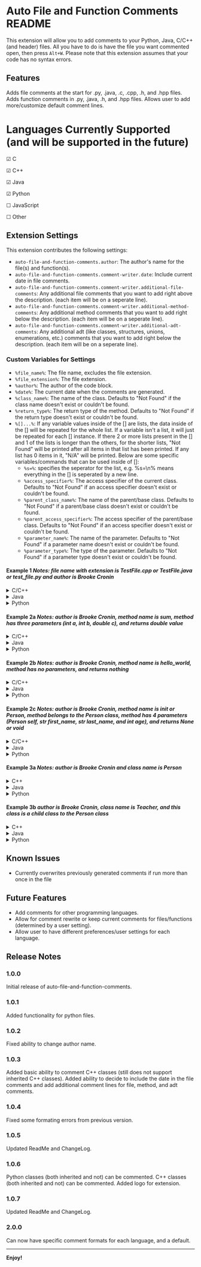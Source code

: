 # Auto File and Function Comments README

This extension will allow you to add comments to your Python, Java, C/C++ (and header) files. All you have to do is have the file you want commented open, then press `Alt+W`. Please note that this extension assumes that your code has no syntax errors.

## Features

Adds file comments at the start for .py, .java, .c, .cpp, .h, and .hpp files.  Adds function comments in .py, .java, .h, and .hpp files. Allows user to add more/customize default comment lines.

# Languages Currently Supported (and will be supported in the future)
&#x2611; C

&#x2611; C++

&#x2611; Java

&#x2611; Python

&#x2610; JavaScript

&#x2610; Other

## Extension Settings

This extension contributes the following settings:
* `auto-file-and-function-comments.author`: The author's name for the file(s) and function(s).
* `auto-file-and-function-comments.comment-writer.date`: Include current date in file comments.
* `auto-file-and-function-comments.comment-writer.additional-file-comments`: 
Any additional file comments that you want to add right above the description. (each item will be on a seperate line).
* `auto-file-and-function-comments.comment-writer.additional-method-comments`: 
Any additional method comments that you want to add right below the description. (each item will be on a seperate line).
* `auto-file-and-function-comments.comment-writer.additional-adt-comments`: 
Any additional adt (like classes, structures, unions, enumerations, etc.) comments that you want to add right below the description. (each item will be on a seperate line).

### Custom Variables for Settings
- `%file_name%`: The file name, excludes the file extension.
- `%file_extension%`: The file extension.
- `%author%`: The author of the code block.
- `%date%`: The current date when the comments are generated.
- `%class_name%`: The name of the class. Defaults to "Not Found" if the class name doesn't exist or couldn't be found.
- `%return_type%`: The return type of the method. Defaults to "Not Found" if the return type doesn't exist or couldn't be found.
- `%[]...%`: If any variable values inside of the [] are lists, the data inside of the [] will be repeated for the whole list. If a variable isn't a list, it will just be repeated for each [] instance. If there 2 or more lists present in the [] and 1 of the lists is longer than the others, for the shorter lists, "Not Found" will be printed after all items in that list has been printed. If any list has 0 items in it, "N/A" will be printed. Below are some specific variables/commands that can be used inside of []:
    - `%s=%`: specifies the seperator for the list, e.g. %s=\\n% means everything in the [] is seperated by a new line.
    - `%access_specifier%`: The access specifier of the current class. Defaults to "Not Found" if an access specifier doesn't exist or couldn't be found.
    - `%parent_class_name%`: The name of the parent/base class. Defaults to "Not Found" if a parent/base class doesn't exist or couldn't be found.
    - `%parent_access_specifier%`: The access specifier of the parent/base class. Defaults to "Not Found" if an access specifier doesn't exist or couldn't be found.
    - `%parameter_name%`: The name of the parameter. Defaults to "Not Found" if a parameter name doesn't exist or couldn't be found.
    - `%parameter_type%`: The type of the parameter. Defaults to "Not Found" if a parameter type doesn't exist or couldn't be found.

#### Example 1 ***Notes: file name with extension is TestFile.cpp or TestFile.java or test_file.py and author is Brooke Cronin***
<details>
<summary>C/C++</summary>

User Defined Format for File Comments:
```
@file %file_name%
@author %author%
@brief
```

Comments Generated:
```
"""
/// @file TestFile
/// @author Brooke Cronin
/// @brief
"""
```
</details>

<details>
<summary>Java</summary>

User Defined Format for File Comments:
```
File Name: %file_name%
File Author: %author%
Description: 
```

Comments Generated:
```
/*
 * File Name: TestFile
 * File Author: Brooke Cronin
 * Description: 
*/
```
</details>

<details>
<summary>Python</summary>

User Defined Format for File Comments:
```
File Name: %file_name%
File Author: %author%
Description: 
```

Comments Generated:
```
"""
File Name: test_file
File Author: Brooke Cronin
Description: 
"""
```
</details>

#### Example 2a ***Notes: author is Brooke Cronin, method name is sum, method has three parameters (int a, int b, double c), and returns double value***
<details>
<summary>C/C++</summary>

User Defined Format for Method Comments:
```
/// @brief 
/// @author %author%
/// %[@param %parameter_name% (%parameter_type%)%s=\\n%]...%
/// @return %return_type%
```

Comments Generated:
```
"""
/// @brief 
/// @author Brooke Cronin
/// @param a (int)
/// @param b (int)
/// @param c (double)
/// @return double
```
</details>

<details>
<summary>Java</summary>

User Defined Format for Method Comments:
```
Method Name: %method_name%
Description: Written by: %author%
Parameters: %[(%parameter_type%) %parameter_name%%s=, %]...%
Returns: %return_type%
```

Comments Generated:
```
/*
 * Method Name: sum
 * Description: Written by: Brooke Cronin
 * Parameters: a(int), b(int), c(double)
 * Returns: double
*/
```
</details>

<details>
<summary>Python</summary>

User Defined Format for Method Comments:
```
Method Name: %method_name%
Description: Written by: %author%
### Parameters
%[- %parameter_name%: %parameter_type%%s=\\n%]...%
### Returns
- %return_type%
```

Comments Generated:
```
"""
Method Name: sum
Description: Written by: Brooke Cronin
### Parameters
- a: int
- b: int
- c: double
### Returns
- double
"""
```
</details>

#### Example 2b ***Notes: author is Brooke Cronin, method name is hello_world, method has no parameters, and returns nothing***
<details>
<summary>C/C++</summary>

User Defined Format for Method Comments:
```
/// @brief 
/// @author %author%
/// %[@param %parameter_name% (%parameter_type%)%s=/n%]...%
/// @return %return_type%
```

Comments Generated:
```
"""
/// @brief 
/// @author Brooke Cronin
/// @param N/A (N/A)
/// @return Not Found
```
</details>

<details>
<summary>Java</summary>

User Defined Format for Method Comments:
```
Method Name: %method_name%
Description: Written by: %author%
Parameters: %[(%parameter_type%) %parameter_name%%s=, %]...%
Returns: %return_type%
```

Comments Generated:
```
/*
 * Method Name: hello_world
 * Description: Written by: Brooke Cronin
 * Parameters: (N/A) N/A
 * Returns: Not Found
*/
```
</details>

<details>
<summary>Python</summary>

User Defined Format for Method Comments:
```
Method Name: %method_name%
Description: Written by: %author%
### Parameters
%[- %parameter_name%: %parameter_type%%s=\\n%]...%
### Returns
- %return_type%
```

Comments Generated:
```
"""
Method Name: hello_world
Description: Written by: Brooke Cronin
### Parameters
- N/A: N/A
### Returns
- Not Found
"""
```
</details>

#### Example 2c ***Notes: author is Brooke Cronin, method name is __init__ or Person, method belongs to the Person class, method has 4 parameters (Person self, str first_name, str last_name, and int age), and returns None or void***
<details>
<summary>C/C++</summary>

User Defined Format for Method Comments:
```
/// @brief 
/// @author %author%
/// %[@param %parameter_name% (%parameter_type%)%s=/n%]...%
/// @return %return_type%
```

Comments Generated:
```
"""
/// @brief 
/// @author Brooke Cronin
/// @param self (Person)
/// @param first_name (str)
/// @param last_name (str)
/// @param age (int)
/// @return void
```
</details>

<details>
<summary>Java</summary>

User Defined Format for Method Comments:
```
Method Name: %method_name%
Description: Written by: %author%
Parameters: %[(%parameter_type%) %parameter_name%%s=, %]...%
Returns: %return_type%
```

Comments Generated:
```
/*
 * Method Name: Person
 * Description: Written by: Brooke Cronin
 * Parameters: (String) firstName, (String) lastName, (int) age
 * Returns: void
*/
```
</details>

<details>
<summary>Python</summary>

User Defined Format for Method Comments:
```
Method Name: %method_name%
Description: Written by: %author%
### Parameters
%[- %parameter_name%: %parameter_type%%s=\\n%]...%
### Returns
- %return_type%
```

Comments Generated:
```
"""
Method Name: __init__
Description: Written by: Brooke Cronin
### Parameters
- self: Person
- first_name: str
- last_name: str
- age: int
### Returns
- None
"""
```
</details>

#### Example 3a ***Notes: author is Brooke Cronin and class name is Person***
<details>
<summary>C++</summary>

User Defined Format for ADT Comments:
```
@brief 
@author %author%
```

Comments Generated:
```
/// @brief 
/// @author Brooke Cronin
```
</details>

<details>
<summary>Java</summary>

User Defined Format for ADT Comments:
```
Class Name: %class_name%
Description: Written by: %author%
```

Comments Generated:
```
/*
 * Class Name: Person
 * Description: Written by: Brooke Cronin
*/
```
</details>

<details>
<summary>Python</summary>

User Defined Format for ADT Comments:
```
Class Name: %class_name%
Description: Written by: %author%
```

Comments Generated:
```
"""
Class Name: Person
Description: Written by: Brooke Cronin
"""
```
</details>

#### Example 3b ***author is Brooke Cronin, class name is Teacher, and this class is a child class to the Person class***

<details>
<summary>C++</summary>

User Defined Format for ADT Comments:
```
@class: %class_name%
@brief: Written by: %author%
Inherits from:
%[- %parent_class%: %parent_access_specifier%%s=\\n%]...%
```

Comments Generated:
```
/// @class: Teacher
/// @brief: Written by: Brooke Cronin
/// Inherits from:
/// - Person: public
```
</details>

<details>
<summary>Java</summary>

User Defined Format for ADT Comments:
```
Class Name: %class_name%
Description: Written by: %author%
Inherits from:
%[- %parent_class%: %parent_access_specifier%%s=\\n%]...%
```

Comments Generated:
```
/*
 * Class Name: Person
 * Description: Written by: Brooke Cronin
 * Inherits from:
 * - Person: public
*/
```
</details>

<details>
<summary>Python</summary>

User Defined Format for ADT Comments:
```
Class Name: %class_name%
Description: Written by: %author%
Inherits from:
%[- %parent_class%: %parent_access_specifier%%s=\\n%]...%
```

Comments Generated:
```
"""
Class Name: Person
Description: Written by: Brooke Cronin
Inherits from:
- Person: public
"""
```
</details>

## Known Issues
- Currently overwrites previously generated comments if run more than once in the file


## Future Features
- Add comments for other programming languages.
- Allow for comment rewrite or keep current comments for files/functions (determined by a user setting).
- Allow user to have different preferences/user settings for each language.

## Release Notes

### 1.0.0

Initial release of auto-file-and-function-comments.

### 1.0.1

Added functionality for python files.

### 1.0.2
Fixed ability to change author name.

### 1.0.3
Added basic ability to comment C++ classes (still does not support inherited C++ classes). Added ability to decide to include the date in the file comments and add additional comment lines for file, method, and adt comments.

### 1.0.4
Fixed some formating errors from previous version.

### 1.0.5
Updated ReadMe and ChangeLog.

### 1.0.6
Python classes (both inherited and not) can be commented. C++ classes (both inherited and not) can be commented. Added logo for extension.

### 1.0.7
Updated ReadMe and ChangeLog.

### 2.0.0
Can now have specific comment formats for each language, and a default.

---

**Enjoy!**
